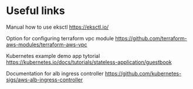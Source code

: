 # Useful links
Manual how to use eksctl
<https://eksctl.io/>

Option for configuring terraform vpc module 
<https://github.com/terraform-aws-modules/terraform-aws-vpc>

Kubernetes example demo app tytorial
<https://kubernetes.io/docs/tutorials/stateless-application/guestbook>

Documentation for alb ingress controller
<https://github.com/kubernetes-sigs/aws-alb-ingress-controller>
